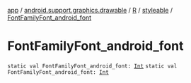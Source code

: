 [app](../../../index.md) / [android.support.graphics.drawable](../../index.md) / [R](../index.md) / [styleable](index.md) / [FontFamilyFont_android_font](.)

# FontFamilyFont_android_font

`static val FontFamilyFont_android_font: `[`Int`](https://kotlinlang.org/api/latest/jvm/stdlib/kotlin/-int/index.html)
`static val FontFamilyFont_android_font: `[`Int`](https://kotlinlang.org/api/latest/jvm/stdlib/kotlin/-int/index.html)